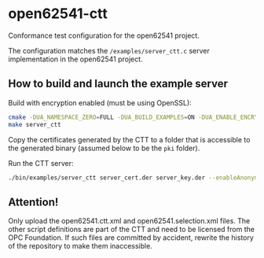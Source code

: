 # open62541-ctt
Conformance test configuration for the open62541 project.

The configuration matches the `/examples/server_ctt.c` server implementation in the open62541 project.

## How to build and launch the example server

Build with encryption enabled (must be using OpenSSL):
```bash
cmake -DUA_NAMESPACE_ZERO=FULL -DUA_BUILD_EXAMPLES=ON -DUA_ENABLE_ENCRYPTION=OPENSSL <source-dir>
make server_ctt
```

Copy the certificates generated by the CTT to a folder that is accessible to the generated binary (assumed below to be the `pki` folder).

Run the CTT server:
```bash
./bin/examples/server_ctt server_cert.der server_key.der --enableAnonymous --secureChannelTrustListFolder ./pki/ApplicationInstance_PKI/trusted/certs --secureChannelIssuerListFolder ./pki/ApplicationInstance_PKI/issuers/certs --secureChannelRevocationListFolder ./pki/ApplicationInstance_PKI/issuers/crl --sessionTrustListFolder ./pki/X509UserIdentity_PKI/trusted/certs --sessionIssuerListFolder ./pki/X509UserIdentity_PKI/issuers/certs --sessionRevocationListFolder ./pki/X509UserIdentity_PKI/issuers/crl
```

## Attention!
Only upload the open62541.ctt.xml and open62541.selection.xml files.
The other script definitions are part of the CTT and need to be licensed from the OPC Foundation.
If such files are committed by accident, rewrite the history of the repository to make them inaccessible.
